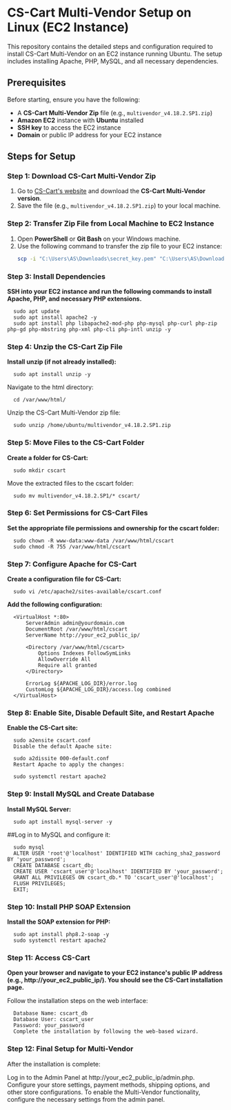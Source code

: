 # CS-Cart Multi-Vendor Setup on Linux (EC2 Instance)

This repository contains the detailed steps and configuration required to install CS-Cart Multi-Vendor on an EC2 instance running Ubuntu. The setup includes installing Apache, PHP, MySQL, and all necessary dependencies.

## Prerequisites
Before starting, ensure you have the following:
- A **CS-Cart Multi-Vendor Zip** file (e.g., `multivendor_v4.18.2.SP1.zip`)
- **Amazon EC2** instance with **Ubuntu** installed
- **SSH key** to access the EC2 instance
- **Domain** or public IP address for your EC2 instance

## Steps for Setup

### Step 1: Download CS-Cart Multi-Vendor Zip
1. Go to [CS-Cart's website](https://www.cs-cart.com/) and download the **CS-Cart Multi-Vendor version**.
2. Save the file (e.g., `multivendor_v4.18.2.SP1.zip`) to your local machine.

### Step 2: Transfer Zip File from Local Machine to EC2 Instance
1. Open **PowerShell** or **Git Bash** on your Windows machine.
2. Use the following command to transfer the zip file to your EC2 instance:
   ```bash
   scp -i "C:\Users\AS\Downloads\secret_key.pem" "C:\Users\AS\Downloads\multivendor_v4.18.2.SP1.zip" ubuntu@13.229.81.83:/home/ubuntu/

### Step 3: Install Dependencies ###
   **SSH into your EC2 instance and run the following commands to install Apache, PHP, and necessary PHP extensions.**

      sudo apt update
      sudo apt install apache2 -y
      sudo apt install php libapache2-mod-php php-mysql php-curl php-zip php-gd php-mbstring php-xml php-cli php-intl unzip -y
   
### Step 4: Unzip the CS-Cart Zip File ###

   **Install unzip (if not already installed):**


      sudo apt install unzip -y
   Navigate to the html directory:


      cd /var/www/html/
   Unzip the CS-Cart Multi-Vendor zip file:

      sudo unzip /home/ubuntu/multivendor_v4.18.2.SP1.zip

### Step 5: Move Files to the CS-Cart Folder ###
   **Create a folder for CS-Cart:**


      sudo mkdir cscart
   Move the extracted files to the cscart folder:


      sudo mv multivendor_v4.18.2.SP1/* cscart/

### Step 6: Set Permissions for CS-Cart Files ###
   **Set the appropriate file permissions and ownership for the cscart folder:**


      sudo chown -R www-data:www-data /var/www/html/cscart
      sudo chmod -R 755 /var/www/html/cscart
### Step 7: Configure Apache for CS-Cart ###
   **Create a configuration file for CS-Cart:**


      sudo vi /etc/apache2/sites-available/cscart.conf
   **Add the following configuration:**


      <VirtualHost *:80>
          ServerAdmin admin@yourdomain.com
          DocumentRoot /var/www/html/cscart
          ServerName http://your_ec2_public_ip/
      
          <Directory /var/www/html/cscart>
              Options Indexes FollowSymLinks
              AllowOverride All
              Require all granted
          </Directory>
      
          ErrorLog ${APACHE_LOG_DIR}/error.log
          CustomLog ${APACHE_LOG_DIR}/access.log combined
      </VirtualHost>

### Step 8: Enable Site, Disable Default Site, and Restart Apache ###

   **Enable the CS-Cart site:**


      sudo a2ensite cscart.conf
      Disable the default Apache site:
      
      sudo a2dissite 000-default.conf
      Restart Apache to apply the changes:   
   
      sudo systemctl restart apache2
   
### Step 9: Install MySQL and Create Database ###
   **Install MySQL Server:**


      sudo apt install mysql-server -y
   ##Log in to MySQL and configure it:

      sudo mysql
      ALTER USER 'root'@'localhost' IDENTIFIED WITH caching_sha2_password BY 'your_password';
      CREATE DATABASE cscart_db;
      CREATE USER 'cscart_user'@'localhost' IDENTIFIED BY 'your_password';
      GRANT ALL PRIVILEGES ON cscart_db.* TO 'cscart_user'@'localhost';
      FLUSH PRIVILEGES;
      EXIT;

### Step 10: Install PHP SOAP Extension ###

   **Install the SOAP extension for PHP:**


      sudo apt install php8.2-soap -y
      sudo systemctl restart apache2

### Step 11: Access CS-Cart ###

   **Open your browser and navigate to your EC2 instance's public IP address (e.g., http://your_ec2_public_ip/). You should see the CS-Cart installation page.**

   Follow the installation steps on the web interface:

      Database Name: cscart_db
      Database User: cscart_user
      Password: your_password
      Complete the installation by following the web-based wizard.

### Step 12: Final Setup for Multi-Vendor ###
   After the installation is complete:

   Log in to the Admin Panel at http://your_ec2_public_ip/admin.php.
   Configure your store settings, payment methods, shipping options, and other store configurations.
   To enable the Multi-Vendor functionality, configure the necessary settings from the admin panel.
